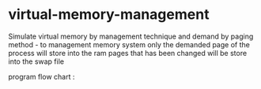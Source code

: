 # virtual-memory-management
Simulate virtual memory by management technique and demand by paging method - to management memory system only the demanded page of the process will store into the ram pages that has been changed will be store into the swap file

program flow chart :
